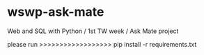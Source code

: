 # wswp-ask-mate
Web and SQL with Python / 1st TW week / Ask Mate project

please run >>>>>>>>>>>>>>>>>>         pip install -r requirements.txt
